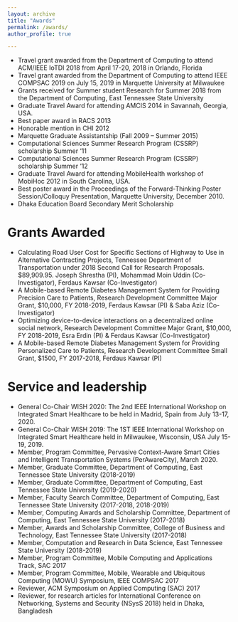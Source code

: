 ```yaml
---
layout: archive
title: "Awards"
permalink: /awards/
author_profile: true

---
```

*	Travel grant awarded from the Department of Computing to attend ACM/IEEE IoTDI 2018 from April 17-20, 2018 in Orlando, Florida
*	Travel grant awarded from the Department of Computing to attend IEEE COMPSAC 2019 on July 15, 2019 in Marquette University at Milwaukee 
*	Grants received for Summer student Research for Summer 2018 from the Department of Computing, East Tennessee State University
*	Graduate Travel Award for attending AMCIS 2014 in Savannah, Georgia, USA.
*	Best paper award in RACS 2013
*	Honorable mention in CHI 2012
*	Marquette Graduate Assistantship (Fall 2009 – Summer 2015)
*	Computational Sciences Summer Research Program (CSSRP) scholarship Summer ‘11
*	Computational Sciences Summer Research Program (CSSRP) scholarship Summer ‘12
*	Graduate Travel Award for attending MobileHealth workshop of MobiHoc 2012 in South Carolina, USA.
*	Best poster award in the Proceedings of the Forward-Thinking Poster Session/Colloquy Presentation, Marquette University, December 2010.
*	Dhaka Education Board Secondary Merit Scholarship



Grants Awarded
======

*	Calculating Road User Cost for Specific Sections of Highway to Use in Alternative Contracting Projects, Tennessee Department of Transportation under 2018 Second Call for Research Proposals. $89,909.95. Joseph Shrestha (PI), Mohammad Moin Uddin (Co-Investigator), Ferdaus Kawsar (Co-Investigator)
*	A Mobile-based Remote Diabetes Management System for Providing Precision Care to Patients, Research Development Committee Major Grant, $10,000, FY 2018-2019, Ferdaus Kawsar (PI) & Saba Aziz (Co-Investigator)
*	Optimizing device-to-device interactions on a decentralized online social network, Research Development Committee Major Grant, $10,000, FY 2018-2019, Esra Erdin (PI) & Ferdaus Kawsar (Co-Investigator)
*	A Mobile-based Remote Diabetes Management System for Providing Personalized Care to Patients, Research Development Committee Small Grant, $1500, FY 2017-2018, Ferdaus Kawsar (PI)

  
Service and leadership
======

* General Co-Chair WISH 2020: The 2nd IEEE International Workshop on Integrated Smart Healthcare to be held in Madrid, Spain from July 13-17, 2020.
* General Co-Chair WISH 2019: The 1ST IEEE International Workshop on Integrated Smart Healthcare held in Milwaukee, Wisconsin, USA July 15-19, 2019.
* Member, Program Committee, Pervasive Context-Aware Smart Cities and Intelligent Transportation Systems (PerAwareCity), March 2020. 
* Member, Graduate Committee, Department of Computing, East Tennessee State University (2018-2019)
* Member, Graduate Committee, Department of Computing, East Tennessee State University (2019-2020)
* Member, Faculty Search Committee, Department of Computing, East Tennessee State University (2017-2018, 2018-2019)
* Member, Computing Awards and Scholarship Committee, Department of Computing, East Tennessee State University (2017-2018)
* Member, Awards and Scholarship Committee, College of Business and Technology, East Tennessee State University (2017-2018)
* Member, Computation and Research in Data Science, East Tennessee State University (2018-2019)
* Member, Program Committee, Mobile Computing and Applications Track, SAC 2017
* Member, Program Committee, Mobile, Wearable and Ubiquitous Computing (MOWU) Symposium, IEEE COMPSAC 2017
* Reviewer, ACM Symposium on Applied Computing (SAC) 2017
* Reviewer, for research articles for International Conference on Networking, Systems and Security (NSysS 2018) held in Dhaka, Bangladesh

